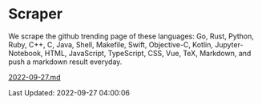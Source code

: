 # Scraper

We scrape the github trending page of these languages: Go, Rust, Python, Ruby, C++, C, Java, Shell, Makefile, Swift, Objective-C, Kotlin, Jupyter-Notebook, HTML, JavaScript, TypeScript, CSS, Vue, TeX, Markdown, and push a markdown result everyday.

[2022-09-27.md](https://github.com/yangwenmai/github-trending-backup/blob/master/2022-09-27.md)

Last Updated: 2022-09-27 04:00:06